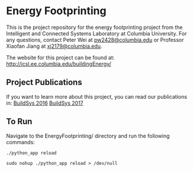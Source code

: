 # Energy Footprinting
This is the project repository for the energy footprinting project from the Intelligent and Connected Systems Laboratory at Columbia University. For any questions, contact Peter Wei at pw2428@columbia.edu or Professor Xiaofan Jiang at xj2179@columbia.edu.

The website for this project can be found at:
http://icsl.ee.columbia.edu/buildingEnergy/

## Project Publications
If you want to learn more about this project, you can read our publications in:
[BuildSys 2016](https://dl.acm.org/citation.cfm?id=2996412)
[BuildSys 2017](https://dl.acm.org/citation.cfm?id=3137150)

## To Run
Navigate to the EnergyFootprinting/ directory and run the following commands:
~~~~
./python_app reload

sudo nohup ./python_app reload > /dev/null
~~~~